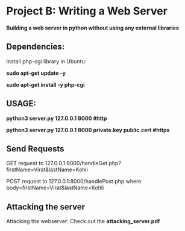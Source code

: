 
# Project B: Writing a Web Server


**Building a web server in python without using any external libraries**

<h2>Dependencies:</h2>

Install php-cgi library in Ubuntu:

<b>sudo apt-get update -y


sudo apt-get install -y php-cgi</b>


<h2>USAGE:</h2>

<b>python3 server.py 127.0.0.1 8000 #http


python3 server.py 127.0.0.1 8000 private.key public.cert #https</b>

<h2> Send Requests </h2>

GET request to 127.0.0.1:8000/handleGet.php?firstName=Virat&lastName=Kohli


POST request to 127.0.0.1:8000/handlePost.php where body=firstName=Virat&lastName=Kohli

<h2> Attacking the server </h2>
Attacking the webserver: Check out the <b>attacking_server.pdf</b>
